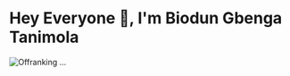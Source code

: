 # Hey Everyone 👋, I'm Biodun Gbenga Tanimola

![Offranking](https://github.com/user-attachments/assets/2aa3733b-8b6e-4c06-bb53-5227f59d9be6)
 ...

<!---
offranking/offranking is a ✨ special ✨ repository because its `README.md` (this file) appears on your GitHub profile.
You can click the Preview link to take a look at your changes.
--->

